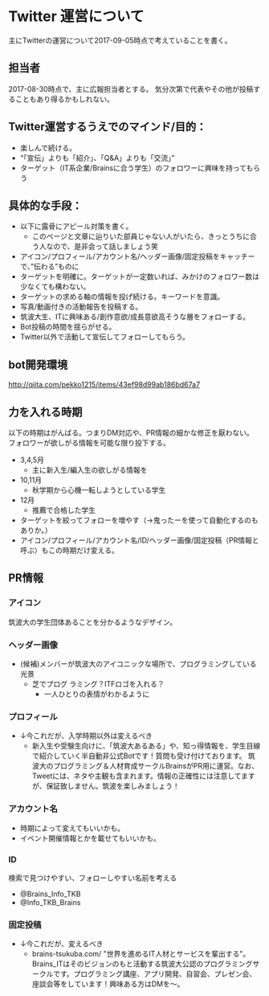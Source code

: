 # Twitter 運営について

主にTwitterの運営について2017-09-05時点で考えていることを書く。

## 担当者

2017-08-30時点で、主に広報担当者とする。
気分次第で代表やその他が投稿することもあり得るかもしれない。

## Twitter運営するうえでのマインド/目的：
- 楽しんで続ける。
- “「宣伝」よりも「紹介」、「Q&A」よりも「交流」”
- ターゲット（IT系企業/Brainsに合う学生）のフォロワーに興味を持ってもらう

## 具体的な手段：
- 以下に露骨にアピール対策を書く。
    - このページと文章に辿りいた部員じゃない人がいたら、きっとうちに合う人なので、是非会って話しましょう笑
- アイコン/プロフィール/アカウント名/ヘッダー画像/固定投稿をキャッチーで、”伝わる”ものに
- ターゲットを明確に。ターゲットが一定数いれば、みかけのフォロワー数は少なくても構わない。
- ターゲットの求める軸の情報を投げ続ける。キーワードを意識。
- 写真/動画付きの活動報告を投稿する。
- 筑波大生、ITに興味ある/創作意欲/成長意欲高そうな層をフォローする。
- Bot投稿の時間を揺らがせる。
- Twitter以外で活動して宣伝してフォローしてもらう。

## bot開発環境
http://qiita.com/pekko1215/items/43ef98d99ab186bd67a7

## 力を入れる時期
以下の時期はがんばる。つまりDM対応や、PR情報の細かな修正を厭わない。
フォロワーが欲しがる情報を可能な限り投下する。

- 3,4,5月
    - 主に新入生/編入生の欲しがる情報を
- 10,11月
    - 秋学期から心機一転しようとしている学生
- 12月
    - 推薦で合格した学生
- ターゲットを絞ってフォローを増やす（→鬼ったーを使って自動化するのもありか。）
- アイコン/プロフィール/アカウント名/ID/ヘッダー画像/固定投稿（PR情報と呼ぶ）もこの時期だけ変える。

## PR情報

### アイコン
筑波大の学生団体あることを分かるようなデザイン。

### ヘッダー画像
- (候補)メンバーが筑波大のアイコニックな場所で、プログラミングしている光景
    - 芝でプログ ラミング？ITFロゴを入れる？
        - 一人ひとりの表情がわかるように

### プロフィール
- ↓今これだが、入学時期以外は変えるべき
    - 新入生や受験生向けに、「筑波大あるある」や、知っ得情報を、学生目線で紹介していく半自動非公式Botです！質問も受け付けております。 筑波大のプログラミング＆人材育成サークルBrainsがPR用に運営。なお、Tweetには、ネタや主観も含まれます。情報の正確性には注意してますが、保証致しません。筑波を楽しみましょう！


### アカウント名
- 時期によって変えてもいいかも。
- イベント開催情報とかを載せてもいいかも。

### ID
検索で見つけやすい、フォローしやすい名前を考える
- @Brains_Info_TKB
- @Info_TKB_Brains

### 固定投稿
- ↓今これだが、変えるべき
    - brains-tsukuba.com/ "世界を進めるIT人材とサービスを輩出する"。Brains_ITはそのビジョンのもと活動する筑波大公認のプログラミングサークルです。プログラミング講座、アプリ開発、自習会、プレゼン会、座談会等をしています！興味ある方はDMを～。